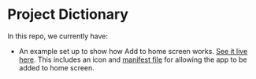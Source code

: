 # Project Dictionary
In this repo, we currently have:

* An example set up to show how Add to home screen works. [See it live here](https://kdm6389.github.io/gre2019/book.htm/). This includes an icon and [manifest file](/fgdgsg/manifest.json) for allowing the app to be added to home screen.
